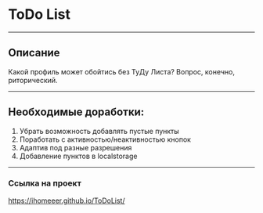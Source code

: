 # ToDo List
_______________

## Описание
Какой профиль может обойтись без ТуДу Листа? Вопрос, конечно, риторический.
______

## Необходимые доработки:
1) Убрать возможность добавлять пустые пункты
2) Поработать с активностью/неактивностью кнопок
3) Адаптив под разные разрешения
4) Добавление пунктов в localstorage

______
### Ссылка на проект

https://ihomeeer.github.io/ToDoList/
